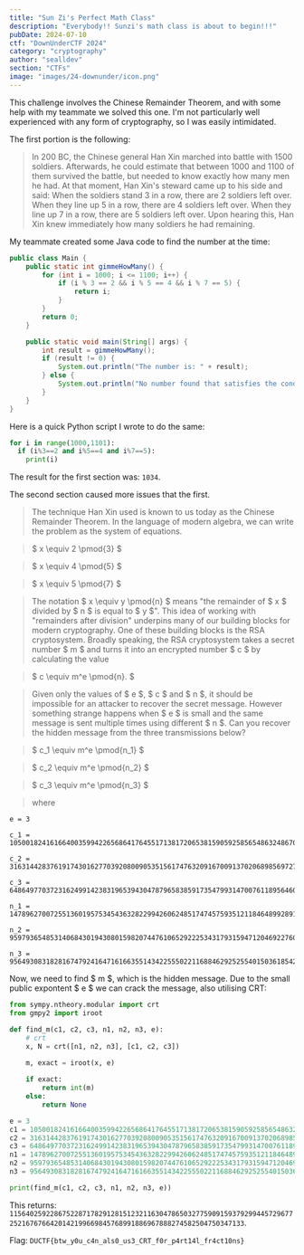 ```yaml
---
title: "Sun Zi's Perfect Math Class"
description: "Everybody!! Sunzi's math class is about to begin!!!"
pubDate: 2024-07-10
ctf: "DownUnderCTF 2024"
category: "cryptography"
author: "sealldev"
section: "CTFs"
image: "images/24-downunder/icon.png"
---
```




This challenge involves the Chinese Remainder Theorem, and with some help with my teammate we solved this one. I'm not particularly well experienced with any form of cryptography, so I was easily intimidated.

The first portion is the following:
> In 200 BC, the Chinese general Han Xin marched into battle with 1500 soldiers. Afterwards, he could estimate that between 1000 and 1100 of them survived the battle, but needed to know exactly how many men he had.
> At that moment, Han Xin's steward came up to his side and said:
> When the soldiers stand 3 in a row, there are 2 soldiers left over. When they line up 5 in a row, there are 4 soldiers left over. When they line up 7 in a row, there are 5 soldiers left over.
> Upon hearing this, Han Xin knew immediately how many soldiers he had remaining.

My teammate created some Java code to find the number at the time:
```java
public class Main {
    public static int gimmeHowMany() {
        for (int i = 1000; i <= 1100; i++) {
            if (i % 3 == 2 && i % 5 == 4 && i % 7 == 5) {
                return i;
            }
        }
        return 0;
    }

    public static void main(String[] args) {
        int result = gimmeHowMany();
        if (result != 0) {
            System.out.println("The number is: " + result);
        } else {
            System.out.println("No number found that satisfies the conditions.");
        }
    }
}
```

Here is a quick Python script I wrote to do the same:
```python      
for i in range(1000,1101):
  if (i%3==2 and i%5==4 and i%7==5):
    print(i)
```

The result for the first section was: `1034`.

The second section caused more issues that the first.

> The technique Han Xin used is known to us today as the Chinese Remainder Theorem. In the language of modern algebra, we can write the problem as the system of equations.

> $ x \equiv 2 \pmod{3} $

> $ x \equiv 4 \pmod{5} $

> $ x \equiv 5 \pmod{7} $

> The notation $ x \equiv y \pmod{n} $ means "the remainder of $ x $ divided by $ n $ is equal to $ y $".
> This idea of working with "remainders after division" underpins many of our building blocks for modern cryptography. One of these building blocks is the RSA cryptosystem. Broadly speaking, the RSA cryptosystem takes a secret number $ m $ and turns it into an encrypted number $ c $ by calculating the value

> $ c \equiv m^e \pmod{n}. $

> Given only the values of $ e $, $ c $ and $ n $, it should be impossible for an attacker to recover the secret message. However something strange happens when $ e $ is small and the same message is sent multiple times using different $ n $. Can you recover the hidden message from the three transmissions below?

> $ c_1 \equiv m^e \pmod{n_1} $

> $ c_2 \equiv m^e \pmod{n_2} $

> $ c_3 \equiv m^e \pmod{n_3} $

> where

```
e = 3

c_1 = 105001824161664003599422656864176455171381720653815905925856548632486703162518989165039084097502312226864233302621924809266126953771761669365659646250634187967109683742983039295269237675751525196938138071285014551966913785883051544245059293702943821571213612968127810604163575545004589035344590577094378024637

c_2 = 31631442837619174301627703920800905351561747632091670091370206898569727230073839052473051336225502632628636256671728802750596833679629890303700500900722642779064628589492559614751281751964622696427520120657753178654351971238020964729065716984136077048928869596095134253387969208375978930557763221971977878737

c_3 = 64864977037231624991423831965394304787965838591735479931470076118956460041888044329021534008265748308238833071879576193558419510910272917201870797698253331425756509041685848066195410586013190421426307862029999566951239891512032198024716311786896333047799598891440799810584167402219122283692655717691362258659

n_1 = 147896270072551360195753454363282299426062485174745759351211846489928910241753224819735285744845837638083944350358908785909584262132415921461693027899236186075383010852224067091477810924118719861660629389172820727449033189259975221664580227157731435894163917841980802021068840549853299166437257181072372761693

n_2 = 95979365485314068430194308015982074476106529222534317931594712046922760584774363858267995698339417335986543347292707495833182921439398983540425004105990583813113065124836795470760324876649225576921655233346630422669551713602423987793822459296761403456611062240111812805323779302474406733327110287422659815403

n_3 = 95649308318281674792416471616635514342255502211688462925255401503618542159533496090638947784818456347896833168508179425853277740290242297445486511810651365722908240687732315319340403048931123530435501371881740859335793804194315675972192649001074378934213623075830325229416830786633930007188095897620439987817
```

Now, we need to find $ m $, which is the hidden message. Due to the small public expontent $ e $ we can crack the message, also utilising CRT:

```python
from sympy.ntheory.modular import crt
from gmpy2 import iroot

def find_m(c1, c2, c3, n1, n2, n3, e):
    # crt
    x, N = crt([n1, n2, n3], [c1, c2, c3])

    m, exact = iroot(x, e)
    
    if exact:
        return int(m)
    else:
        return None

e = 3
c1 = 105001824161664003599422656864176455171381720653815905925856548632486703162518989165039084097502312226864233302621924809266126953771761669365659646250634187967109683742983039295269237675751525196938138071285014551966913785883051544245059293702943821571213612968127810604163575545004589035344590577094378024637
c2 = 31631442837619174301627703920800905351561747632091670091370206898569727230073839052473051336225502632628636256671728802750596833679629890303700500900722642779064628589492559614751281751964622696427520120657753178654351971238020964729065716984136077048928869596095134253387969208375978930557763221971977878737
c3 = 64864977037231624991423831965394304787965838591735479931470076118956460041888044329021534008265748308238833071879576193558419510910272917201870797698253331425756509041685848066195410586013190421426307862029999566951239891512032198024716311786896333047799598891440799810584167402219122283692655717691362258659
n1 = 147896270072551360195753454363282299426062485174745759351211846489928910241753224819735285744845837638083944350358908785909584262132415921461693027899236186075383010852224067091477810924118719861660629389172820727449033189259975221664580227157731435894163917841980802021068840549853299166437257181072372761693
n2 = 95979365485314068430194308015982074476106529222534317931594712046922760584774363858267995698339417335986543347292707495833182921439398983540425004105990583813113065124836795470760324876649225576921655233346630422669551713602423987793822459296761403456611062240111812805323779302474406733327110287422659815403
n3 = 95649308318281674792416471616635514342255502211688462925255401503618542159533496090638947784818456347896833168508179425853277740290242297445486511810651365722908240687732315319340403048931123530435501371881740859335793804194315675972192649001074378934213623075830325229416830786633930007188095897620439987817

print(find_m(c1, c2, c3, n1, n2, n3, e))
```

This returns: `11564025922867522871782912815123211630478650327759091593792994457296772521676766420142199669845768991886967888274582504750347133`.

Flag: `DUCTF{btw_y0u_c4n_als0_us3_CRT_f0r_p4rt14l_fr4ct10ns}`